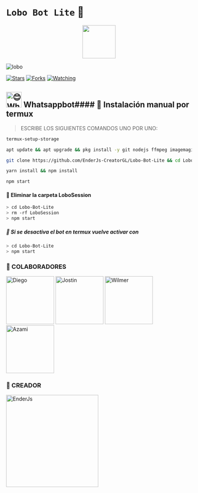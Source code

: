 # `Lobo Bot Lite` 🐺

<p align="center"> 
<a href="https://github.com/EnderJS-CreatorGL"><img src="http://readme-typing-svg.herokuapp.com?font=Fira+Code&pause=1000&color=A1F733&Red=435&lines=Whatsapp+Bot;Lobo-Bot-Lite.+%E2%9A%A1" height="90px"></a> 
</p>

![lobo](https://telegra.ph/file/b779934250bddcd1cf47a.jpg)

<a href="https://github.com/EnderJS-CreatorGL/Lobo-Bot-Lite"><img title="Stars" src="https://img.shields.io/github/stars/EnderJS-CreatorGL/Lobo-Bot-Lite?color=ff4500&style=flat-square" /></a>
<a href="https://github.com/zhwzein/Killua-Zoldyck/network/members"><img title="Forks" src="https://img.shields.io/github/forks/EnderJS-CreatorGL/Lobo-Bot-Lite?color=ff4500&style=flat-square" /></a>
<a href="https://github.com/zhwzein/Killua-Zoldyck/watchers"><img title="Watching" src="https://img.shields.io/github/watchers/EnderJS-CreatorGL/Lobo-Bot-Lite?label=watchers&color=ff4500&style=flat-square" /></a> <br>







## <img src="https://i.pinimg.com/originals/19/80/6e/19806e91932e6054965fc83b85241270.gif" alt="😊 WhatsappBot" width="42" height="42"> Whatsappbot#### 🐺 Instalación manual por termux

> ESCRIBE LOS SIGUIENTES COMANDOS UNO POR UNO:

```bash
termux-setup-storage
```
```bash
apt update && apt upgrade && pkg install -y git nodejs ffmpeg imagemagick yarn
```
```bash
git clone https://github.com/EnderJs-CreatorGL/Lobo-Bot-Lite && cd Lobo-Bot-Lite
```
```bash
yarn install && npm install
```
```bash
npm start
```

#### 🐺 Eliminar la carpeta LoboSession

```bash
> cd Lobo-Bot-Lite
> rm -rf LoboSession
> npm start
```

##### 🐺 Si se desactiva el bot en termux vuelve activar con

```bash
> cd Lobo-Bot-Lite
> npm start
```

### 💠 COLABORADORES
<a
href="https://github.com/Dev-Diego"><img src="https://github.com/Dev-Diego.png" width="130" height="130" alt="Diego"/></a> <a
href="https://github.com/Jostin207"><img src="https://github.com/Jostin207.png" width="130" height="130" alt="Jostin"/></a> <a
href="https://github.com/Wilsmac"><img src="https://github.com/Wilsmac.png" width="130" height="130" alt="Wilmer"/></a> <a
href="https://github.com/AzamiJs"><img src="https://github.com/AzamiJs.png" width="130" height="130" alt="Azami"/></a> 

### 💠 CREADOR
<a
href="https://github.com/EnderJs-CreatorGL"><img src="https://github.com/EnderJs-CreatorGL.png" width="250" height="250" alt="EnderJs"/></a>
